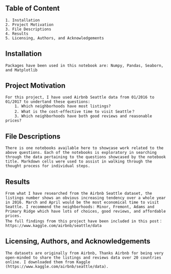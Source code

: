## Table of Content
	1. Installation
	2. Project Motivation
	3. File Descriptions
	4. Results
	5. Licensing, Authors, and Acknowledgements

## Installation
	Packages have been used in this notebook are: Numpy, Pandas, Seaborn, and Matplotlib

## Project Motivation
	For this project, I have used Airbnb Seattle data from 01/2016 to 01/2017 to undertand these questions: 
		1. Which neighborhoods have most listings? 
		2. What is the cost-effective time to visit Seattle？ 
		3. Which neighborhoods have both good reviews and reasonable prices?
		
## File Descriptions
	There is one notebooks available here to showcase work related to the above questions. Each of the notebooks is exploratory in searching through the data pertaining to the questions showcased by the notebook title. Markdown cells were used to assist in walking through the thought process for individual steps.
	
## Results
	From what I have researched from the Airbnb Seattle dataset, the listings number shows an obvious increasing tendency over a whole year in 2016. March and April would be the most economical time to visit Seattle. I recommend the neighborhoods: Minor, Fremont, Adams and Primary Ridge which have lots of choices, good reviews, and affordable prices.
	The full findings from this project have been included in this post：https://www.kaggle.com/airbnb/seattle/data
	

## Licensing, Authors, and Acknowledgements
	The datasets are originally from Airbnb, Thanks Airbnb for being very open-minded to share the listings and reviews data over 20 countries online. I downloaded them from Kaggle (https://www.kaggle.com/airbnb/seattle/data).
